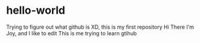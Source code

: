 # hello-world
Trying to figure out what github is XD, this is my first repository
Hi There
I'm Joy, and I like to edit
This is me trying to learn gtihub
